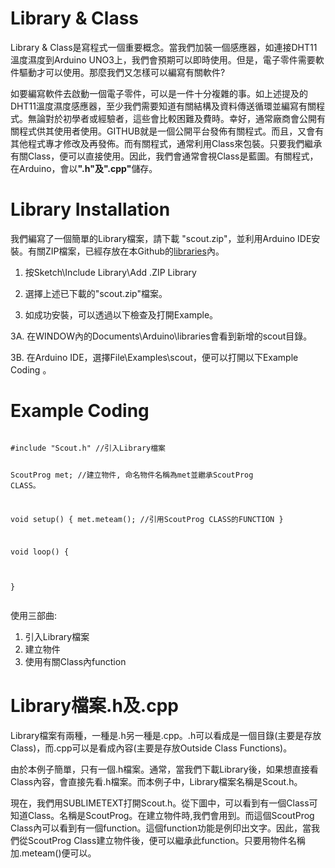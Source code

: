 <h1>Library & Class</h1><p>
Library & Class是寫程式一個重要概念。當我們加裝一個感應器，如連接DHT11溫度濕度到Arduino UNO3上，我們會預期可以即時使用。但是，電子零件需要軟件驅動才可以使用。那麼我們又怎樣可以編寫有關軟件?<p>
如要編寫軟件去啟動一個電子零件，可以是一件十分複雜的事。如上述提及的DHT11溫度濕度感應器，至少我們需要知道有關結構及資料傳送循環並編寫有關程式。無論對於初學者或經驗者，這些會比較困難及費時。幸好，通常廠商會公開有關程式供其使用者使用。GITHUB就是一個公開平台發佈有關程式。而且，又會有其他程式專才修改及再發佈。而有關程式，通常利用Class來包裝。只要我們繼承有關Class，便可以直接使用。因此，我們會通常會視Class是藍圖。有關程式，在Arduino，會以<B>".h"及".cpp"</B>儲存。
<p> 
<h1>Library Installation</h1><p>
我們編寫了一個簡單的Library檔案，請下載 "scout.zip"，並利用Arduino IDE安裝。有關ZIP檔案，已經存放在本Github的<a href="https://github.com/SCOUT-METEAM/1st_STEM_Course/blob/main/libraries/scout.zip">libraries</a>內。<p>

1. 按Sketch\Include Library\Add .ZIP Library <p>
  
2. 選擇上述已下載的"scout.zip"檔案。<p>

3. 如成功安裝，可以透過以下檢查及打開Example。<p>

3A. 在WINDOW內的Documents\Arduino\libraries會看到新增的scout目錄。<p>
  
3B. 在Arduino IDE，選擇File\Examples\scout，便可以打開以下Example Coding 。<p> 

<h1>Example Coding</h1><p>
<pre><code>
#include "Scout.h" //引入Library檔案

ScoutProg met; //建立物件, 命名物件名稱為met並繼承ScoutProg CLASS。

void setup() 
{
met.meteam(); //引用ScoutProg CLASS的FUNCTION
}

void loop() 
{

}
</code>
</pre>

使用三部曲:
1) 引入Library檔案
2) 建立物件
3) 使用有關Class內function

<h1>Library檔案.h及.cpp</h1><p>
Library檔案有兩種，一種是.h另一種是.cpp。.h可以看成是一個目錄(主要是存放Class)，而.cpp可以是看成內容(主要是存放Outside Class Functions)。<p>

由於本例子簡單，只有一個.h檔案。通常，當我們下載Library後，如果想直接看Class內容，會直接先看.h檔案。而本例子中，Library檔案名稱是Scout.h。<p>

現在，我們用SUBLIMETEXT打開Scout.h。從下圖中，可以看到有一個Class可知道Class。名稱是ScoutProg。在建立物件時,我們會用到。而這個ScoutProg Class內可以看到有一個function。這個function功能是例印出文字。因此，當我們從ScoutProg Class建立物件後，便可以繼承此function。只要用物件名稱加.meteam()便可以。<p>

  
